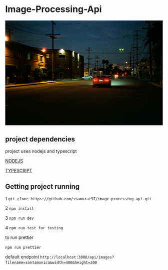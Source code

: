 # Image-Processing-Api

![default image](full_images/santamonica.jpg)
## project dependencies 

project uses nodejs and typescript


[NODEJS](https://nodejs.org/en/) 

[TYPESCRIPT](https://www.typescriptlang.org/) 

## Getting project running
1 `git clone https://github.com/ssamurai97/image-processing-api.git`

2 `npm install `

3 ` npm run dev `

4 `npm run test for testing`

to run prettier 

 `npm run prettier`



default endpoint `http://localhost:3000/api/images?filename=santamonica&width=400&height=200`
